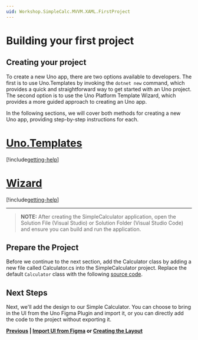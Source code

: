 ```yaml
---
uid: Workshop.SimpleCalc.MVVM.XAML.FirstProject
---
```

# Building your first project

## Creating your project

To create a new Uno app, there are two options available to developers. The first is to use Uno.Templates by invoking the `dotnet new` command, which provides a quick and straightforward way to get started with an Uno project. The second option is to use the Uno Platform Template Wizard, which provides a more guided approach to creating an Uno app.

In the following sections, we will cover both methods for creating a new Uno app, providing step-by-step instructions for each.

# [**Uno.Templates**](#tab/templates)

[!include[getting-help](uno-templates.md)]

# [**Wizard**](#tab/wizard)

[!include[getting-help](uno-wizard.md)]

***

> **NOTE:** After creating the SimpleCalculator application, open the Solution File (Visual Studio) or Solution Folder (Visual Studio Code) and ensure you can build and run the application.


## Prepare the Project

Before we continue to the next section, add the Calculator class by adding a new file called Calculator.cs into the SimpleCalculator project. Replace the default `Calculator` class with the following [source code](../../../resources/Calculator.cs).

## Next Steps

Next, we'll add the design to our Simple Calculator. You can choose to bring in the UI from the Uno Figma Plugin and import it, or you can directly add the code to the project without exporting it.

**[Previous](xref:Workshop.SimpleCalc.GettingStarted) | [Import UI from Figma](xref:Workshop.SimpleCalc.MVVM.XAML.Figma) or [Creating the Layout](xref:Workshop.SimpleCalc.MVVM.XAML.CreatingLayout)**

